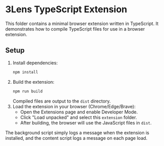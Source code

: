 # 3Lens TypeScript Extension

This folder contains a minimal browser extension written in TypeScript. It demonstrates how to compile TypeScript files for use in a browser extension.

## Setup

1. Install dependencies:
   ```bash
   npm install
   ```
2. Build the extension:
   ```bash
   npm run build
   ```
   Compiled files are output to the `dist` directory.
3. Load the extension in your browser (Chrome/Edge/Brave):
   - Open the Extensions page and enable Developer Mode.
   - Click "Load unpacked" and select this `extension` folder.
   - After building, the browser will use the JavaScript files in `dist`.

The background script simply logs a message when the extension is installed, and the content script logs a message on each page load.

